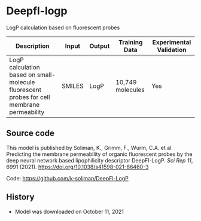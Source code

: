 # Deepfl-logp

LogP calculation based on fluorescent probes

| Description | Input  | Output  | Training Data | Experimental Validation |
| ------- | --- | --- | --- | --- |
| LogP calculation based on small-molecule fluorescent probes for cell membrane permeability | SMILES | LogP | 10,749 molecules | Yes |

## Source code
This model is published by Soliman, K., Grimm, F., Wurm, C.A. et al. Predicting the membrane permeability of organic fluorescent probes by the deep neural network based lipophilicity descriptor DeepFl-LogP. *Sci Rep 11*, 6991 (2021). https://doi.org/10.1038/s41598-021-86460-3

Code: https://github.com/k-soliman/DeepFl-LogP

## History
- Model was downloaded on October 11, 2021
